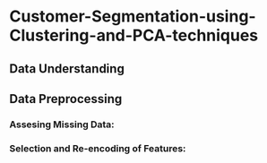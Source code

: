 # Customer-Segmentation-using-Clustering-and-PCA-techniques


## Data Understanding 

## Data Preprocessing

### Assesing Missing Data:  

### Selection and Re-encoding of Features:


